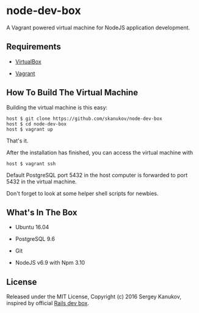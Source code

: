# node-dev-box
A Vagrant powered virtual machine for NodeJS application development.

## Requirements

* [VirtualBox](https://www.virtualbox.org)

* [Vagrant](http://vagrantup.com)

## How To Build The Virtual Machine

Building the virtual machine is this easy:

    host $ git clone https://github.com/skanukov/node-dev-box
    host $ cd node-dev-box
    host $ vagrant up

That's it.

After the installation has finished, you can access the virtual machine with

    host $ vagrant ssh

Default PostgreSQL port 5432 in the host computer is forwarded to port 5432 in the virtual machine.

Don't forget to look at some helper shell scripts for newbies.

## What's In The Box

* Ubuntu 16.04

* PostgreSQL 9.6

* Git

* NodeJS v6.9 with Npm 3.10

## License

Released under the MIT License, Copyright (c) 2016 Sergey Kanukov, inspired by official [Rails dev box](https://github.com/rails/rails-dev-box).
